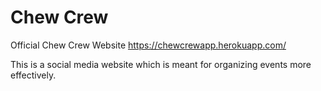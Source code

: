 # Chew Crew
Official Chew Crew Website
https://chewcrewapp.herokuapp.com/


This is a social media website which is meant for organizing events more effectively.
